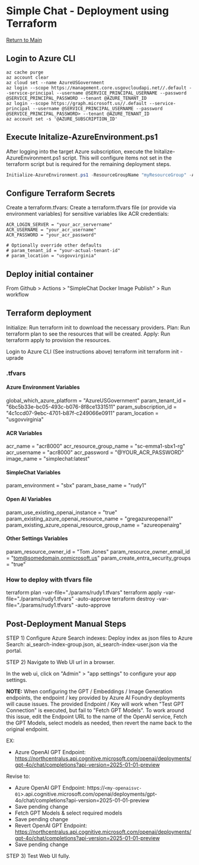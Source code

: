 # Simple Chat - Deployment using Terraform

[Return to Main](../README.md)

## Login to Azure CLI

```azurecli
az cache purge
az account clear
az cloud set --name AzureUSGovernment
az login --scope https://management.core.usgovcloudapi.net//.default --service-principal --username @SERVICE_PRINCIPAL_USERNAME --password @SERVICE_PRINCIPAL_PASSWORD --tenant @AZURE_TENANT_ID
az login --scope https://graph.microsoft.us//.default --service-principal --username @SERVICE_PRINCIPAL_USERNAME --password @SERVICE_PRINCIPAL_PASSWORD> --tenant @AZURE_TENANT_ID
az account set -s '@AZURE_SUBSCRIPTION_ID'
```

## Execute Initalize-AzureEnvironment.ps1

After logging into the target Azure subscription, execute the Initalize-AzureEnvironment.ps1 script.  This will configure items not set in the terraform script but is required for the remaining deployment steps.

```powershell
Initialize-AzureEnvironment.ps1 -ResourceGroupName "myResourceGroup" -AzureRegion "eastus" -ACRName "myACR" -OpenAiName "myOpenAI"
```

## Configure Terraform Secrets
 
Create a terraform.tfvars: Create a terraform.tfvars file (or provide via environment variables) for sensitive variables like ACR credentials:

```hcl
ACR_LOGIN_SERVER = "your_acr_servername"
ACR_USERNAME = "your_acr_username"
ACR_PASSWORD = "your_acr_password"

# Optionally override other defaults
# param_tenant_id = "your-actual-tenant-id"
# param_location = "usgovvirginia"
```

## Deploy initial container

From Github > Actions > "SimpleChat Docker Image Publish" > Run workflow

## Terraform deployment

Initialize: Run terraform init to download the necessary providers.
Plan: Run terraform plan to see the resources that will be created.
Apply: Run terraform apply to provision the resources.

Login to Azure CLI (See instructions above)
terraform init
terraform init -uprade

### .tfvars

#### Azure Environment Variables

global_which_azure_platform = "AzureUSGovernment"
param_tenant_id = "6bc5b33e-bc05-493c-b076-8f8ce1331511"
param_subscription_id = "4c1ccd07-9ebc-4701-b87f-c249066e0911"
param_location = "usgovvirginia"

#### ACR Variables

acr_name = "acr8000"
acr_resource_group_name = "sc-emma1-sbx1-rg"
acr_username = "acr8000"
acr_password = "@YOUR_ACR_PASSWORD"
image_name = "simplechat:latest"

#### SimpleChat Variables

param_environment = "sbx"
param_base_name = "rudy1"

#### Open AI Variables

param_use_existing_openai_instance = "true"
param_existing_azure_openai_resource_name = "gregazureopenai1"
param_existing_azure_openai_resource_group_name = "azureopenairg"

#### Other Settings Variables

param_resource_owner_id = "Tom Jones"
param_resource_owner_email_id = "tom@somedomain.onmicrosoft.us"
param_create_entra_security_groups = "true"

### How to deploy with tfvars file

terraform plan -var-file="./params/rudy1.tfvars"
terraform apply -var-file="./params/rudy1.tfvars" -auto-approve
terraform destroy -var-file="./params/rudy1.tfvars" -auto-approve

## Post-Deployment Manual Steps

STEP 1) Configure Azure Search indexes:
Deploy index as json files to Azure Search: ai_search-index-group.json, ai_search-index-user.json via the portal.

STEP 2) Navigate to Web UI url in a browser.

In the web ui, click on "Admin" > "app settings" to configure your app settings.

**NOTE:** When configuring the GPT / Embeddings / Image Generation endpoints, the endpoint / key provided by Azure AI Foundry deployments will cause issues.
The provided Endpoint / Key will work when "Test GPT Connection" is executed, but fail to "Fetch GPT Models".  To work around this issue, edit the Endpoint URL to the name of the OpenAI service, Fetch the GPT Models, select models as needed, then revert the name back to the original endpoint.

EX: 
- Azure OpenAI GPT Endpoint: https://northcentralus.api.cognitive.microsoft.com/openai/deployments/gpt-4o/chat/completions?api-version=2025-01-01-preview

Revise to:

- Azure OpenAI GPT Endpoint: https://`<my-openaisvc-01`>.api.cognitive.microsoft.com/openai/deployments/gpt-4o/chat/completions?api-version=2025-01-01-preview
- Save pending change
- Fetch GPT Models & select required models
- Save pending change
- Revert OpenAI GPT Endpoint: https://northcentralus.api.cognitive.microsoft.com/openai/deployments/gpt-4o/chat/completions?api-version=2025-01-01-preview
- Save pending change

STEP 3) Test Web UI fully.
